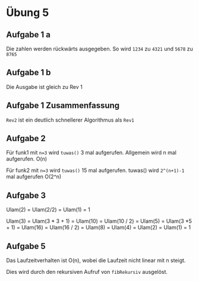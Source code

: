 # Übung 5

## Aufgabe 1 a

Die zahlen werden rückwärts ausgegeben. So wird `1234` zu `4321` und `5678` zu `8765`

## Aufgabe 1 b

Die Ausgabe ist gleich zu Rev 1

## Aufgabe 1 Zusammenfassung

`Rev2` ist ein deutlich schnellerer Algorithmus als `Rev1`

## Aufgabe 2

Für funk1 mit `n=3` wird `tuwas()` 3 mal aufgerufen.    Allgemein wird n mal aufgerufen. O(n)

Für funk2 mit `n=3` wird `tuwas()` 15 mal aufgerufen.   tuwas() wird `2^(n+1)-1` mal aufgerufen O(2^n)

## Aufgabe 3

Ulam(2) = Ulam(2/2) = Ulam(1) = 1

Ulam(3) = Ulam(3 * 3 + 1) = Ulam(10) = Ulam(10 / 2) = Ulam(5) = Ulam(3 *5 + 1) = Ulam(16) = Ulam(16 / 2) = Ulam(8) = Ulam(4) = Ulam(2) = Ulam(1) = 1

## Aufgabe 5

Das Laufzeitverhalten ist O(n), wobei die Laufzeit nicht linear mit n steigt.

Dies wird durch den rekursiven Aufruf von `fibRekursiv` ausgelöst.